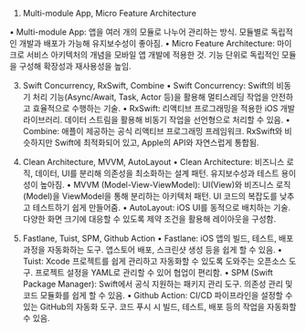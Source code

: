 

1. Multi-module App, Micro Feature Architecture

• Multi-module App: 앱을 여러 개의 모듈로 나누어 관리하는 방식. 모듈별로 독립적인 개발과 배포가 가능해 유지보수성이 좋아짐.
• Micro Feature Architecture: 마이크로 서비스 아키텍처의 개념을 모바일 앱 개발에 적용한 것. 기능 단위로 독립적인 모듈을 구성해 확장성과 재사용성을 높임.

3. Swift Concurrency, RxSwift, Combine
•	Swift Concurrency: Swift의 비동기 처리 기능(Async/Await, Task, Actor 등)을 활용해 멀티스레딩 작업을 안전하고 효율적으로 수행하는 기술.
•	RxSwift: 리액티브 프로그래밍을 적용한 iOS 개발 라이브러리. 데이터 스트림을 활용해 비동기 작업을 선언형으로 처리할 수 있음.
	•	Combine: 애플이 제공하는 공식 리액티브 프로그래밍 프레임워크. RxSwift와 비슷하지만 Swift에 최적화되어 있고, Apple의 API와 자연스럽게 통합됨.

4. Clean Architecture, MVVM, AutoLayout
	•	Clean Architecture: 비즈니스 로직, 데이터, UI를 분리해 의존성을 최소화하는 설계 패턴. 유지보수성과 테스트 용이성이 높아짐.
	•	MVVM (Model-View-ViewModel): UI(View)와 비즈니스 로직(Model)을 ViewModel을 통해 분리하는 아키텍처 패턴. UI 코드의 복잡도를 낮추고 테스트하기 쉽게 만들어줌.
	•	AutoLayout: iOS UI를 동적으로 배치하는 기술. 다양한 화면 크기에 대응할 수 있도록 제약 조건을 활용해 레이아웃을 구성함.

5. Fastlane, Tuist, SPM, Github Action
	•	Fastlane: iOS 앱의 빌드, 테스트, 배포 과정을 자동화하는 도구. 앱스토어 배포, 스크린샷 생성 등을 쉽게 할 수 있음.
	•	Tuist: Xcode 프로젝트를 쉽게 관리하고 자동화할 수 있도록 도와주는 오픈소스 도구. 프로젝트 설정을 YAML로 관리할 수 있어 협업이 편리함.
	•	SPM (Swift Package Manager): Swift에서 공식 지원하는 패키지 관리 도구. 의존성 관리 및 코드 모듈화를 쉽게 할 수 있음.
	•	Github Action: CI/CD 파이프라인을 설정할 수 있는 GitHub의 자동화 도구. 코드 푸시 시 빌드, 테스트, 배포 등의 작업을 자동화할 수 있음.
